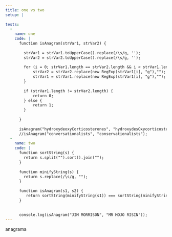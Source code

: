```yaml
---
title: one vs two
setup: |
  
tests:
  -
    name: one
    code: |
      function isAnagram(strVar1, strVar2) {
      	 
      	strVar1 = strVar1.toUpperCase().replace(/\s/g, '');
      	strVar2 = strVar2.toUpperCase().replace(/\s/g, '');
      	
      	for (i = 0; strVar1.length == strVar2.length && i < strVar1.length; ) {
      		strVar2 = strVar2.replace(new RegExp(strVar1[i], "g"),"");
      		strVar1 = strVar1.replace(new RegExp(strVar1[i], "g"),"");
      	}
      
      	if (strVar1.length != strVar2.length) {
      		return 0;
      	} else {
      		return 1;
      	}
      
      }
      
      isAnagram("hydroxydeoxyCorticosterones", "hydroxydesOxycorticosterone");
      //isAnagram("conversationalists", "conservationalists");
  -
    name: two
    code: |
      function sortString(s) {
        return s.split("").sort().join("");
      }
      
      function minifyString(s) {
        return s.replace(/\s/g, "");
      }
      
      function isAnagram(s1, s2) {
         return sortString(minifyString(s1)) === sortString(minifyString(s2));
      }
      
      
      console.log(isAnagram("JIM MORRISON", "MR MOJO RISIN"));
---
```

anagrama
